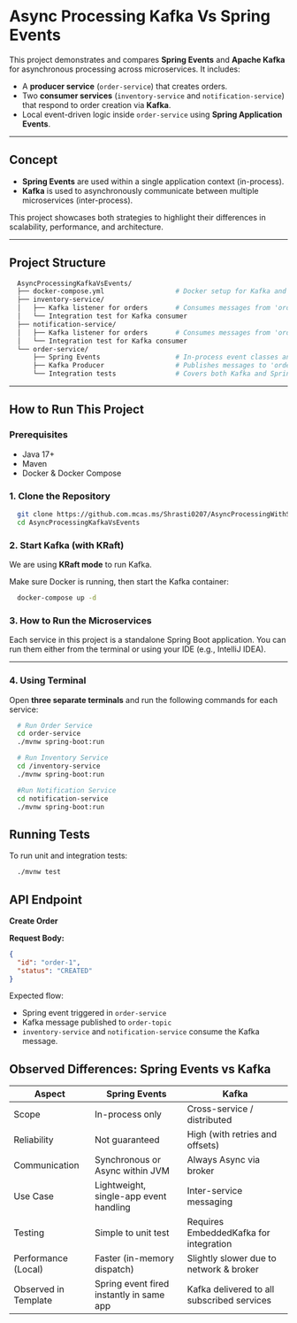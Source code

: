 # Async Processing Kafka Vs Spring Events

This project demonstrates and compares **Spring Events** and **Apache Kafka** for asynchronous processing across microservices. It includes:

- A **producer service** (`order-service`) that creates orders.
- Two **consumer services** (`inventory-service` and `notification-service`) that respond to order creation via **Kafka**.
- Local event-driven logic inside `order-service` using **Spring Application Events**.

---

## Concept

- **Spring Events** are used within a single application context (in-process).
- **Kafka** is used to asynchronously communicate between multiple microservices (inter-process).

This project showcases both strategies to highlight their differences in scalability, performance, and architecture.

---

## Project Structure
```bash
  AsyncProcessingKafkaVsEvents/
  ├── docker-compose.yml                  # Docker setup for Kafka and Zookeeper
  ├── inventory-service/                 
  │   ├── Kafka listener for orders       # Consumes messages from 'order-topic'
  │   └── Integration test for Kafka consumer
  ├── notification-service/
  │   ├── Kafka listener for orders       # Consumes messages from 'order-topic'
  │   └── Integration test for Kafka consumer
  └── order-service/
      ├── Spring Events                   # In-process event classes and listeners
      ├── Kafka Producer                  # Publishes messages to 'order-topic'
      └── Integration tests               # Covers both Kafka and Spring Events
```
---

##  How to Run This Project

### Prerequisites

- Java 17+
- Maven
- Docker & Docker Compose

### 1. Clone the Repository

```bash
  git clone https://github.com.mcas.ms/Shrasti0207/AsyncProcessingWithSpringEventsVsKafka
  cd AsyncProcessingKafkaVsEvents

```
### 2. Start Kafka (with KRaft)

We are using **KRaft mode** to run Kafka.

Make sure Docker is running, then start the Kafka container:

```bash
  docker-compose up -d
```

### 3. How to Run the Microservices

Each service in this project is a standalone Spring Boot application. You can run them either from the terminal or using your IDE (e.g., IntelliJ IDEA).

---

### 4. Using Terminal

Open **three separate terminals** and run the following commands for each service:

```bash
  # Run Order Service
  cd order-service
  ./mvnw spring-boot:run

  # Run Inventory Service
  cd /inventory-service
  ./mvnw spring-boot:run

  #Run Notification Service
  cd notification-service
  ./mvnw spring-boot:run
``` 

## Running Tests

To run unit and integration tests:

```bash
  ./mvnw test
```

## API Endpoint

**Create Order**

**Request Body:**
```json
{
  "id": "order-1",
  "status": "CREATED"
}
```

Expected flow:

- Spring event triggered in `order-service`
- Kafka message published to `order-topic`
- `inventory-service` and `notification-service` consume the Kafka message.


## Observed Differences: Spring Events vs Kafka

| **Aspect**            | **Spring Events**                        | **Kafka**                                  |
|------------------------|------------------------------------------|--------------------------------------------|
| Scope                 | In-process only                          | Cross-service / distributed                |
| Reliability           | Not guaranteed                           | High (with retries and offsets)            |
| Communication         | Synchronous or Async within JVM          | Always Async via broker                    |
| Use Case              | Lightweight, single-app event handling   | Inter-service messaging                    |
| Testing               | Simple to unit test                      | Requires EmbeddedKafka for integration     |
| Performance (Local)   | Faster (in-memory dispatch)              | Slightly slower due to network & broker    |
| Observed in Template  | Spring event fired instantly in same app | Kafka delivered to all subscribed services |
